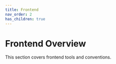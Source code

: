 ```yaml
---
title: Frontend
nav_order: 2
has_children: true
---
```


# Frontend Overview

This section covers frontend tools and conventions.
